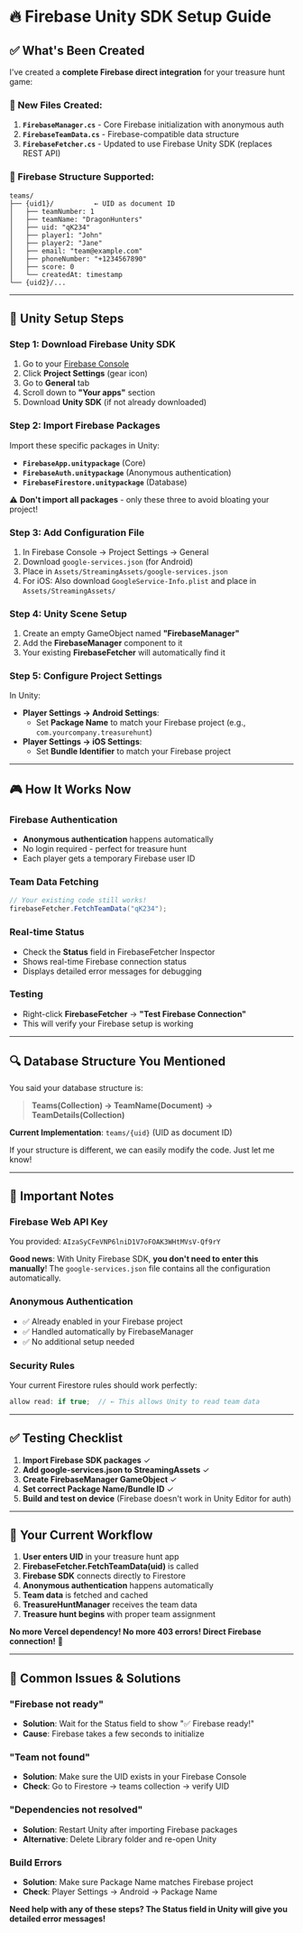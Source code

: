 # 🔥 Firebase Unity SDK Setup Guide

## ✅ What's Been Created

I've created a **complete Firebase direct integration** for your treasure hunt game:

### 📁 New Files Created:
1. **`FirebaseManager.cs`** - Core Firebase initialization with anonymous auth
2. **`FirebaseTeamData.cs`** - Firebase-compatible data structure  
3. **`FirebaseFetcher.cs`** - Updated to use Firebase Unity SDK (replaces REST API)

### 🔧 Firebase Structure Supported:
```
teams/
├── {uid1}/          ← UID as document ID
│   ├── teamNumber: 1
│   ├── teamName: "DragonHunters"
│   ├── uid: "qK234"
│   ├── player1: "John"
│   ├── player2: "Jane"
│   ├── email: "team@example.com"
│   ├── phoneNumber: "+1234567890"
│   ├── score: 0
│   └── createdAt: timestamp
└── {uid2}/...
```

---

## 🚀 Unity Setup Steps

### Step 1: Download Firebase Unity SDK
1. Go to your [Firebase Console](https://console.firebase.google.com/project/arth-33ed6)
2. Click **Project Settings** (gear icon)
3. Go to **General** tab
4. Scroll down to **"Your apps"** section
5. Download **Unity SDK** (if not already downloaded)

### Step 2: Import Firebase Packages
Import these specific packages in Unity:
- **`FirebaseApp.unitypackage`** (Core)
- **`FirebaseAuth.unitypackage`** (Anonymous authentication)
- **`FirebaseFirestore.unitypackage`** (Database)

⚠️ **Don't import all packages** - only these three to avoid bloating your project!

### Step 3: Add Configuration File
1. In Firebase Console → Project Settings → General
2. Download `google-services.json` (for Android) 
3. Place in `Assets/StreamingAssets/google-services.json`
4. For iOS: Also download `GoogleService-Info.plist` and place in `Assets/StreamingAssets/`

### Step 4: Unity Scene Setup
1. Create an empty GameObject named **"FirebaseManager"**
2. Add the **FirebaseManager** component to it
3. Your existing **FirebaseFetcher** will automatically find it

### Step 5: Configure Project Settings
In Unity:
- **Player Settings → Android Settings**:
  - Set **Package Name** to match your Firebase project (e.g., `com.yourcompany.treasurehunt`)
- **Player Settings → iOS Settings**:
  - Set **Bundle Identifier** to match your Firebase project

---

## 🎮 How It Works Now

### Firebase Authentication
- **Anonymous authentication** happens automatically
- No login required - perfect for treasure hunt
- Each player gets a temporary Firebase user ID

### Team Data Fetching
```csharp
// Your existing code still works!
firebaseFetcher.FetchTeamData("qK234");
```

### Real-time Status
- Check the **Status** field in FirebaseFetcher Inspector
- Shows real-time Firebase connection status
- Displays detailed error messages for debugging

### Testing
- Right-click **FirebaseFetcher** → **"Test Firebase Connection"**
- This will verify your Firebase setup is working

---

## 🔍 Database Structure You Mentioned

You said your database structure is:
> **Teams(Collection) → TeamName(Document) → TeamDetails(Collection)**

**Current Implementation**: `teams/{uid}` (UID as document ID)

If your structure is different, we can easily modify the code. Just let me know!

---

## 🚨 Important Notes

### Firebase Web API Key
You provided: `AIzaSyCFeVNP6lniD1V7oFOAK3WHtMVsV-Qf9rY`

**Good news**: With Unity Firebase SDK, **you don't need to enter this manually**! 
The `google-services.json` file contains all the configuration automatically.

### Anonymous Authentication
- ✅ Already enabled in your Firebase project
- ✅ Handled automatically by FirebaseManager
- ✅ No additional setup needed

### Security Rules
Your current Firestore rules should work perfectly:
```javascript
allow read: if true;  // ← This allows Unity to read team data
```

---

## ✅ Testing Checklist

1. **Import Firebase SDK packages** ✓
2. **Add google-services.json to StreamingAssets** ✓
3. **Create FirebaseManager GameObject** ✓
4. **Set correct Package Name/Bundle ID** ✓
5. **Build and test on device** (Firebase doesn't work in Unity Editor for auth)

---

## 🎯 Your Current Workflow

1. **User enters UID** in your treasure hunt app
2. **FirebaseFetcher.FetchTeamData(uid)** is called
3. **Firebase SDK** connects directly to Firestore
4. **Anonymous authentication** happens automatically
5. **Team data** is fetched and cached
6. **TreasureHuntManager** receives the team data
7. **Treasure hunt begins** with proper team assignment

**No more Vercel dependency! No more 403 errors! Direct Firebase connection!** 🎉

---

## 🐛 Common Issues & Solutions

### "Firebase not ready"
- **Solution**: Wait for the Status field to show "✅ Firebase ready!"
- **Cause**: Firebase takes a few seconds to initialize

### "Team not found"
- **Solution**: Make sure the UID exists in your Firebase Console
- **Check**: Go to Firestore → teams collection → verify UID

### "Dependencies not resolved"
- **Solution**: Restart Unity after importing Firebase packages
- **Alternative**: Delete Library folder and re-open Unity

### Build Errors
- **Solution**: Make sure Package Name matches Firebase project
- **Check**: Player Settings → Android → Package Name

**Need help with any of these steps? The Status field in Unity will give you detailed error messages!**
